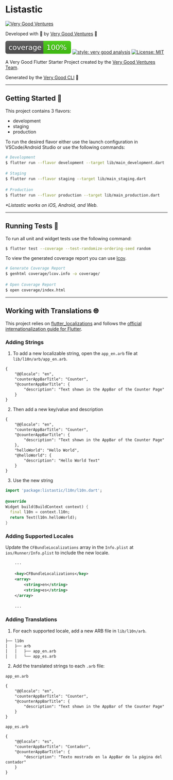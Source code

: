 # Listastic

[![Very Good Ventures][logo]][very_good_ventures_link]

Developed with 💙 by [Very Good Ventures][very_good_ventures_link] 🦄

![coverage][coverage_badge]
[![style: very good analysis][very_good_analysis_badge]][very_good_analysis_link]
[![License: MIT][license_badge]][license_link]

A Very Good Flutter Starter Project created by the [Very Good Ventures Team][very_good_ventures_link].

Generated by the [Very Good CLI][very_good_cli_link] 🤖

---

## Getting Started 🚀

This project contains 3 flavors:

- development
- staging
- production

To run the desired flavor either use the launch configuration in VSCode/Android Studio or use the following commands:

```sh
# Development
$ flutter run --flavor development --target lib/main_development.dart

# Staging
$ flutter run --flavor staging --target lib/main_staging.dart

# Production
$ flutter run --flavor production --target lib/main_production.dart
```

_\*Listastic works on iOS, Android, and Web._

---

## Running Tests 🧪

To run all unit and widget tests use the following command:

```sh
$ flutter test --coverage --test-randomize-ordering-seed random
```

To view the generated coverage report you can use [lcov](https://github.com/linux-test-project/lcov).

```sh
# Generate Coverage Report
$ genhtml coverage/lcov.info -o coverage/

# Open Coverage Report
$ open coverage/index.html
```

---

## Working with Translations 🌐

This project relies on [flutter_localizations][flutter_localizations_link] and follows the [official internationalization guide for Flutter][internationalization_link].

### Adding Strings

1. To add a new localizable string, open the `app_en.arb` file at `lib/l10n/arb/app_en.arb`.

```arb
{
    "@@locale": "en",
    "counterAppBarTitle": "Counter",
    "@counterAppBarTitle": {
        "description": "Text shown in the AppBar of the Counter Page"
    }
}
```

2. Then add a new key/value and description

```arb
{
    "@@locale": "en",
    "counterAppBarTitle": "Counter",
    "@counterAppBarTitle": {
        "description": "Text shown in the AppBar of the Counter Page"
    },
    "helloWorld": "Hello World",
    "@helloWorld": {
        "description": "Hello World Text"
    }
}
```

3. Use the new string

```dart
import 'package:listastic/l10n/l10n.dart';

@override
Widget build(BuildContext context) {
  final l10n = context.l10n;
  return Text(l10n.helloWorld);
}
```

### Adding Supported Locales

Update the `CFBundleLocalizations` array in the `Info.plist` at `ios/Runner/Info.plist` to include the new locale.

```xml
    ...

    <key>CFBundleLocalizations</key>
	<array>
		<string>en</string>
		<string>es</string>
	</array>

    ...
```

### Adding Translations

1. For each supported locale, add a new ARB file in `lib/l10n/arb`.

```
├── l10n
│   ├── arb
│   │   ├── app_en.arb
│   │   └── app_es.arb
```

2. Add the translated strings to each `.arb` file:

`app_en.arb`

```arb
{
    "@@locale": "en",
    "counterAppBarTitle": "Counter",
    "@counterAppBarTitle": {
        "description": "Text shown in the AppBar of the Counter Page"
    }
}
```

`app_es.arb`

```arb
{
    "@@locale": "es",
    "counterAppBarTitle": "Contador",
    "@counterAppBarTitle": {
        "description": "Texto mostrado en la AppBar de la página del contador"
    }
}
```

[coverage_badge]: coverage_badge.svg
[flutter_localizations_link]: https://api.flutter.dev/flutter/flutter_localizations/flutter_localizations-library.html
[internationalization_link]: https://flutter.dev/docs/development/accessibility-and-localization/internationalization
[license_badge]: https://img.shields.io/badge/license-MIT-blue.svg
[license_link]: https://opensource.org/licenses/MIT
[logo]: https://raw.githubusercontent.com/VeryGoodOpenSource/very_good_analysis/main/assets/vgv_logo.png
[very_good_analysis_badge]: https://img.shields.io/badge/style-very_good_analysis-B22C89.svg
[very_good_analysis_link]: https://pub.dev/packages/very_good_analysis
[very_good_cli_link]: https://github.com/VeryGoodOpenSource/very_good_cli
[very_good_ventures_link]: https://verygood.ventures/?utm_source=github&utm_medium=banner&utm_campaign=core
